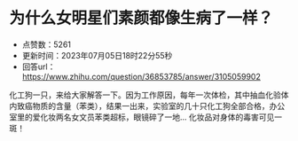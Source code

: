 # 为什么女明星们素颜都像生病了一样？
- 点赞数：5261
- 更新时间：2023年07月05日18时22分55秒
- 回答url：https://www.zhihu.com/question/36853785/answer/3105059902
<body>
 <p data-pid="q57KYk2g">化工狗一只，来给大家解答一下。因为工作原因，每年一次体检，其中抽血化验体内致癌物质的含量（苯类），结果一出来，实验室的几十只化工狗全部合格，办公室里的爱化妆两名女文员苯类超标，眼镜碎了一地… 化妆品对身体的毒害可见一斑！</p>
</body>